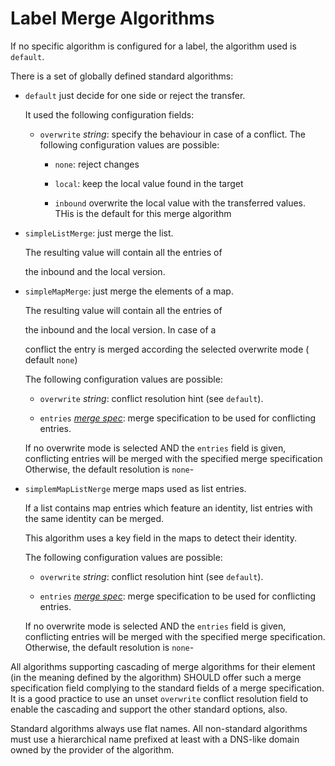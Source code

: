 # Label Merge Algorithms

If no specific algorithm is configured for a label, the algorithm used is `default`.
 
There is a set of globally defined standard algorithms:
 
- `default`  just decide for one side or reject the transfer.
 
  It used the following configuration fields:

  - `overwrite` *string*: specify the behaviour in case of a conflict. The following configuration values are possible:

    - `none`: reject changes

    - `local`: keep the local value found in the target 

    - `inbound` overwrite the local value with the transferred values. THis is the default for this merge algorithm

- `simpleListMerge`: just merge the list.

   The resulting value will contain all the entries of

   the inbound and the local version.
 
- `simpleMapMerge`: just merge the elements of a map.

  The resulting value will contain all the entries of

  the inbound and the local version. In case of a 

  conflict the entry is merged according the selected overwrite mode ( default `none`)
 
  The following configuration values are possible:

  - `overwrite` *string*: conflict resolution hint (see `default`).

  - `entries` [*merge spec*](../../specification/formats/formats.md#label-specifications): merge specification to be used for conflicting entries.

  If no overwrite mode is selected AND the `entries` field is given, conflicting entries will be merged with the specified merge specification  Otherwise, the default resolution is `none`-
 
- `simplemMapListNerge` merge maps used as list entries.
 
  If a list contains map entries which feature an identity, list entries with the same identity can be merged.

  This algorithm uses a key field in the maps to detect their identity.
 
  The following configuration values are possible:

  - `overwrite` *string*: conflict resolution hint (see `default`).

  - `entries` [*merge spec*](../../specification/formats/formats.md#label-specifications): merge specification to be used for conflicting entries.
 
  If no overwrite mode is selected AND the `entries` field is given, conflicting entries will be merged with the specified merge specification. Otherwise, the default resolution is `none`-
 
All algorithms supporting cascading of merge algorithms for their element (in the meaning defined by the algorithm) SHOULD offer such a merge specification field complying to the standard fields of a merge specification. It is a good practice to use an unset `overwrite` conflict resolution field to enable the cascading and support the other standard options, also.
 
Standard algorithms always use flat names. All non-standard algorithms must use a hierarchical name prefixed at least with a DNS-like domain owned by the provider of the algorithm.
